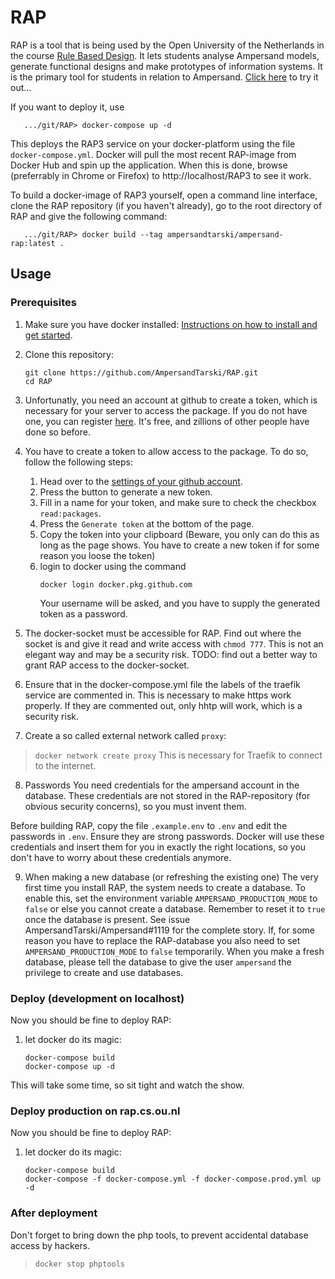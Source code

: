 # RAP
RAP is a tool that is being used by the Open University of the Netherlands in the course [Rule Based Design](http://portal.ou.nl/web/ontwerpen-met-bedrijfsregels). It lets students analyse Ampersand models, generate functional designs and make prototypes of information systems. It is the primary tool for students in relation to Ampersand. [Click here](http://ampersand.tarski.nl/RAP3/) to try it out...

If you want to deploy it, use
```
   .../git/RAP> docker-compose up -d
```
This deploys the RAP3 service on your docker-platform using the file ``docker-compose.yml``. Docker will pull the most recent RAP-image from Docker Hub and spin up the application. When this is done, browse (preferrably in Chrome or Firefox) to http://localhost/RAP3 to see it work.

To build a docker-image of RAP3 yourself, open a command line interface, clone the RAP repository (if you haven't already), go to the root directory of RAP and give the following command:
```
   .../git/RAP> docker build --tag ampersandtarski/ampersand-rap:latest .
```

## Usage

### Prerequisites

 1) Make sure you have docker installed: [Instructions on how to install and get started](https://youtu.be/lvt6TC_IZRI?t=99).
 2) Clone this repository:
    ~~~
    git clone https://github.com/AmpersandTarski/RAP.git
    cd RAP
    ~~~

 3) Unfortunatly, you need an account at github to create a token, which is necessary for your server to access the package. If you do not have one, you can register [here](https://github.com/). It's free, and zillions of other people have done so before.
 4) You have to create a token to allow access to the package. To do so, follow the following steps:
    1) Head over to the [settings of your github account](https://github.com/settings/tokens).
    2) Press the button to generate a new token.
    3) Fill in a name for your token, and make sure to check the checkbox `read:packages`.
    4) Press the `Generate token` at the bottom of the page.
    5) Copy the token into your clipboard (Beware, you only can do this as long as the page shows. You have to create a new token if for some reason you loose the token)
    6) login to docker using the command
       ```
       docker login docker.pkg.github.com
       ```
       Your username will be asked, and you have to supply the generated token as a password. 

 5) The docker-socket must be accessible for RAP. Find out where the socket is and give it read and write access with `chmod 777`. This is not an elegant way and may be a security risk. TODO: find out a better way to grant RAP access to the docker-socket.

 6) Ensure that in the docker-compose.yml file the labels of the traefik service are commented in. This is necessary to make https work properly. If they are commented out, only hhtp will work, which is a security risk.

 7) Create a so called external network called `proxy`:
 > `docker network create proxy`
 This is necessary for Traefik to connect to the internet.

 8) Passwords
 You need credentials for the ampersand account in the database. These credentials are not stored in the RAP-repository (for obvious security concerns), so you must invent them.
 
 Before building RAP, copy the file `.example.env` to `.env` and edit the passwords in `.env`. Ensure they are strong passwords. Docker will use these credentials and insert them for you in exactly the right locations, so you don't have to worry about these credentials anymore.

 9) When making a new database (or refreshing the existing one)
 The very first time you install RAP, the system needs to create a database. To enable this, set the environment variable `AMPERSAND_PRODUCTION_MODE` to `false` or else you cannot create a database. Remember to reset it to `true` once the database is present. See issue AmpersandTarski/Ampersand#1119 for the complete story.
 If, for some reason you have to replace the RAP-database you also need to set `AMPERSAND_PRODUCTION_MODE` to `false` temporarily.
 When you make a fresh database, please tell the database to give the user `ampersand` the privilege to create and use databases.

### Deploy (development on localhost)

Now you should be fine to deploy RAP:
 1) let docker do its magic:
    ```
    docker-compose build
    docker-compose up -d
    ```
This will take some time, so sit tight and watch the show.

### Deploy production on rap.cs.ou.nl

Now you should be fine to deploy RAP:
 1) let docker do its magic:
    ```
    docker-compose build
    docker-compose -f docker-compose.yml -f docker-compose.prod.yml up -d
    ```

### After deployment
Don't forget to bring down the php tools, to prevent accidental database access by hackers.
> `docker stop phptools`

